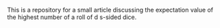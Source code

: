 This is a repository for a small article discussing the expectation value 
of the highest number of a roll of d s-sided dice. 

